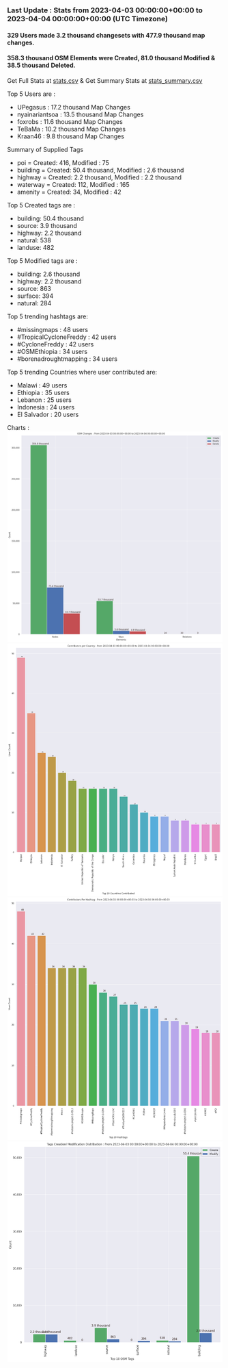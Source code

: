 ### Last Update : Stats from 2023-04-03 00:00:00+00:00 to 2023-04-04 00:00:00+00:00 (UTC Timezone)

#### 329 Users made 3.2 thousand changesets with 477.9 thousand map changes.
#### 358.3 thousand OSM Elements were Created, 81.0 thousand Modified & 38.5 thousand Deleted.
Get Full Stats at [stats.csv](/stats/hotosm/Daily/stats.csv)
 & Get Summary Stats at [stats_summary.csv](/stats/hotosm/Daily/stats_summary.csv)

Top 5 Users are : 
- UPegasus : 17.2 thousand Map Changes
- nyainariantsoa : 13.5 thousand Map Changes
- foxrobs : 11.6 thousand Map Changes
- TeBaMa : 10.2 thousand Map Changes
- Kraan46 : 9.8 thousand Map Changes

Summary of Supplied Tags
- poi = Created: 416, Modified : 75
- building = Created: 50.4 thousand, Modified : 2.6 thousand
- highway = Created: 2.2 thousand, Modified : 2.2 thousand
- waterway = Created: 112, Modified : 165
- amenity = Created: 34, Modified : 42


Top 5 Created tags are :
- building: 50.4 thousand
- source: 3.9 thousand
- highway: 2.2 thousand
- natural: 538
- landuse: 482


Top 5 Modified tags are :
- building: 2.6 thousand
- highway: 2.2 thousand
- source: 863
- surface: 394
- natural: 284


Top 5 trending hashtags are:
- #missingmaps : 48 users
- #TropicalCycloneFreddy : 42 users
- #CycloneFreddy : 42 users
- #OSMEthiopia : 34 users
- #borenadroughtmapping : 34 users


Top 5 trending Countries where user contributed are:
- Malawi : 49 users
- Ethiopia : 35 users
- Lebanon : 25 users
- Indonesia : 24 users
- El Salvador : 20 users


 Charts : 
![Alt text](./stats_osm_changes.png) 
![Alt text](./stats_users_per_country.png) 
![Alt text](./stats_users_per_hashtag.png) 
![Alt text](./stats_tags.png) 
